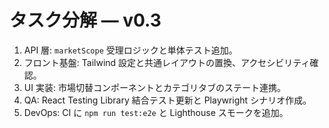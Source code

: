 # タスク分解 — v0.3

1. API 層: `marketScope` 受理ロジックと単体テスト追加。
2. フロント基盤: Tailwind 設定と共通レイアウトの置換、アクセシビリティ確認。
3. UI 実装: 市場切替コンポーネントとカテゴリタブのステート連携。
4. QA: React Testing Library 結合テスト更新と Playwright シナリオ作成。
5. DevOps: CI に `npm run test:e2e` と Lighthouse スモークを追加。
